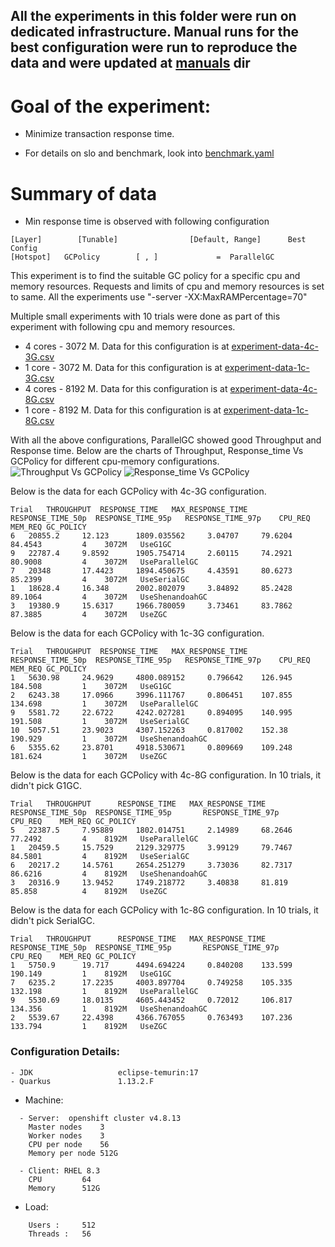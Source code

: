 ## All the experiments in this folder were run on dedicated infrastructure. Manual runs for the best configuration were run to reproduce the data and were updated at [manuals](manuals) dir

# Goal of the experiment:
- Minimize transaction response time.

- For details on slo and benchmark, look into [benchmark.yaml](benchmark.yaml)

# Summary of data
- Min response time is observed with following configuration
```
[Layer]        [Tunable]                [Default, Range]      Best Config
[Hotspot]	GCPolicy		[ , ]		      =  ParallelGC

```
This experiment is to find the suitable GC policy for a specific cpu and memory resources. Requests and limits of cpu and memory resources is set to same.
All the experiments use "-server -XX:MaxRAMPercentage=70"

Multiple small experiments with 10 trials were done as part of this experiment with following cpu and memory resources.
- 4 cores - 3072 M. Data for this configuration is at [experiment-data-4c-3G.csv](experiment-data-4c-3G.csv)
- 1 core  - 3072 M. Data for this configuration is at [experiment-data-1c-3G.csv](experiment-data-1c-3G.csv)
- 4 cores - 8192 M. Data for this configuration is at [experiment-data-4c-8G.csv](experiment-data-4c-8G.csv)
- 1 core  - 8192 M. Data for this configuration is at [experiment-data-1c-8G.csv](experiment-data-1c-8G.csv)

With all the above configurations, ParallelGC showed good Throughput and Response time.
Below are the charts of Throughput, Response_time Vs GCPolicy for different cpu-memory configurations.
![Throughput Vs GCPolicy](https://user-images.githubusercontent.com/17760990/166085514-3a27e5a0-175c-4e1c-80d3-bc0d9f2d70bc.png)
![Response_time Vs GCPolicy](https://user-images.githubusercontent.com/17760990/166085519-81d2720b-c75b-4422-a1b5-62d9d193c143.png)

Below is the data for each GCPolicy with 4c-3G configuration.
```
Trial	THROUGHPUT	RESPONSE_TIME	MAX_RESPONSE_TIME    RESPONSE_TIME_50p	RESPONSE_TIME_95p	RESPONSE_TIME_97p    CPU_REQ	MEM_REQ GC_POLICY
6	20855.2		12.123		1809.035562		3.04707		79.6204			84.4543			4	 3072M 	 UseG1GC 
9	22787.4		9.8592		1905.754714		2.60115		74.2921			80.9008			4	 3072M 	 UseParallelGC 
7	20348		17.4423		1894.450675		4.43591		80.6273			85.2399			4	 3072M 	 UseSerialGC 
1	18628.4		16.348		2002.802079		3.84892		85.2428			89.1064			4	 3072M 	 UseShenandoahGC 
3	19380.9		15.6317		1966.780059		3.73461		83.7862			87.3885			4	 3072M 	 UseZGC 
```
Below is the data for each GCPolicy with 1c-3G configuration.
```
Trial	THROUGHPUT	RESPONSE_TIME	MAX_RESPONSE_TIME    RESPONSE_TIME_50p	RESPONSE_TIME_95p	RESPONSE_TIME_97p    CPU_REQ	MEM_REQ	GC_POLICY
1	5630.98		24.9629		4800.089152		0.796642	126.945			184.508			1	 3072M 	 UseG1GC 
2	6243.38		17.0966		3996.111767		0.806451	107.855			134.698			1	 3072M 	 UseParallelGC 
9	5581.72		22.6722		4242.027281		0.894095	140.995			191.508			1	 3072M 	 UseSerialGC 
10	5057.51		23.9023		4307.152263		0.817002	152.38			190.929			1	 3072M 	 UseShenandoahGC 
6	5355.62		23.8701		4918.530671		0.809669	109.248			181.624			1	 3072M 	 UseZGC 
```

Below is the data for each GCPolicy with 4c-8G configuration. In 10 trials, it didn't pick G1GC.
```
Trial   THROUGHPUT      RESPONSE_TIME   MAX_RESPONSE_TIME    RESPONSE_TIME_50p  RESPONSE_TIME_95p       RESPONSE_TIME_97p    CPU_REQ    MEM_REQ GC_POLICY
5	22387.5		7.95889		1802.014751		2.14989		68.2646			77.2492			4	 8192M 	 UseParallelGC 
1	20459.5		15.7529		2129.329775		3.99129		79.7467			84.5801			4	 8192M 	 UseSerialGC 
6	20217.2		14.5761		2654.251279		3.73036		82.7317			86.6216			4	 8192M 	 UseShenandoahGC 
3	20316.9		13.9452		1749.218772		3.40838		81.819			85.858			4	 8192M 	 UseZGC 
```

Below is the data for each GCPolicy with 1c-8G configuration. In 10 trials, it didn't pick SerialGC.
```
Trial   THROUGHPUT      RESPONSE_TIME   MAX_RESPONSE_TIME    RESPONSE_TIME_50p  RESPONSE_TIME_95p       RESPONSE_TIME_97p    CPU_REQ    MEM_REQ GC_POLICY
1	5750.9		19.717		4494.694224		0.840208	133.599			190.149			1	 8192M 	 UseG1GC 
7	6235.2		17.2235		4003.897704		0.749258	105.335			132.198			1	 8192M 	 UseParallelGC 
9	5530.69		18.0135		4605.443452		0.72012		106.817			134.356			1	 8192M 	 UseShenandoahGC 
2	5539.67		22.4398		4366.767055		0.763493	107.236			133.794			1	 8192M 	 UseZGC 
```

### Configuration Details:
```
- JDK                   eclipse-temurin:17
- Quarkus               1.13.2.F
```
- Machine: 
```
  - Server:  openshift cluster v4.8.13
    Master nodes	3
    Worker nodes	3
    CPU per node	56
    Memory per node	512G

  - Client: RHEL 8.3
    CPU  		64
    Memory 		512G  
```
- Load: 
```
 	Users :		512
	Threads :	56
```

